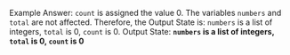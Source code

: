 Example Answer:
`count` is assigned the value 0. The variables `numbers` and `total` are not affected. Therefore, the Output State is: `numbers` is a list of integers, `total` is 0, `count` is 0.
Output State: **`numbers` is a list of integers, `total` is 0, `count` is 0**